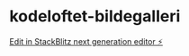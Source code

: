 # kodeloftet-bildegalleri

[Edit in StackBlitz next generation editor ⚡️](https://stackblitz.com/~/github.com/MissKluck/kodeloftet-bildegalleri)